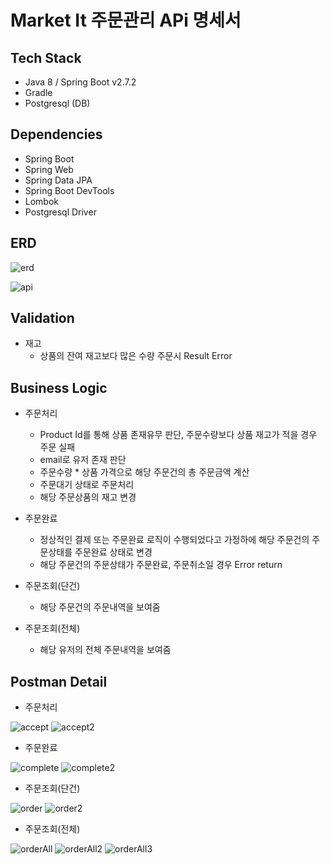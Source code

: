 
# Market It 주문관리 APi 명세서

## Tech Stack
- Java 8 / Spring Boot v2.7.2
- Gradle
- Postgresql (DB)

## Dependencies
- Spring Boot
- Spring Web
- Spring Data JPA
- Spring Boot DevTools
- Lombok
- Postgresql Driver

## ERD
![erd](https://user-images.githubusercontent.com/34118304/184312979-b4aaefc5-e725-4fc0-95fa-2d4cb35236f5.PNG)

![api](https://user-images.githubusercontent.com/34118304/184314181-6a5e7b1b-8325-4039-92ba-81f4150e2422.PNG)

## Validation
- 재고
  - 상품의 잔여 재고보다 많은 수량 주문시 Result Error 

## Business Logic

- 주문처리
  - Product Id를 통해 상품 존재유무 판단, 주문수량보다 상품 재고가 적을 경우 주문 실패
  - email로 유저 존재 판단
  - 주문수량 * 상품 가격으로 해당 주문건의 총 주문금액 계산
  - 주문대기 상태로 주문처리
  - 해당 주문상품의 재고 변경

- 주문완료
  - 정상적인 결제 또는 주문완료 로직이 수행되었다고 가정하에 해당 주문건의 주문상태를 주문완료 상태로 변경
  - 해당 주문건의 주문상태가 주문완료, 주문취소일 경우 Error return
 
- 주문조회(단건)
  - 해당 주문건의 주문내역을 보여줌
  
- 주문조회(전체)
  - 해당 유저의 전체 주문내역을 보여줌
  
  
## Postman Detail
- 주문처리
 
![accept](https://user-images.githubusercontent.com/34118304/184318346-af48ed72-2a6b-48e0-8d94-0ac43b2cc6ec.PNG)
![accept2](https://user-images.githubusercontent.com/34118304/184318352-00c934e1-5458-4c77-8b0b-a875c1186a38.PNG)

- 주문완료

![complete](https://user-images.githubusercontent.com/34118304/184318353-52ce7fdf-655d-4ff6-8e4e-bca688950221.PNG)
![complete2](https://user-images.githubusercontent.com/34118304/184318355-8be7e5d2-5185-4356-8faa-aead93eadf61.PNG)

- 주문조회(단건)

![order](https://user-images.githubusercontent.com/34118304/184319416-d45b1a59-83d4-40f2-aaa0-b5e32f909d2e.PNG)
![order2](https://user-images.githubusercontent.com/34118304/184319421-4656fad4-fba5-4640-be54-0b7060a1b6cd.PNG)

- 주문조회(전체)

![orderAll](https://user-images.githubusercontent.com/34118304/184319423-6ff2fe45-0720-49df-999b-c34f16c8dd0f.PNG)
![orderAll2](https://user-images.githubusercontent.com/34118304/184319426-beeec26b-70bd-4223-b667-22397963018f.PNG)
![orderAll3](https://user-images.githubusercontent.com/34118304/184319428-f7997740-e650-4fb5-b77c-40aae775141f.PNG)

